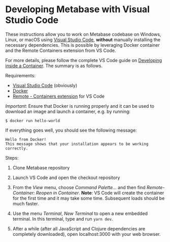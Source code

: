 # Developing Metabase with Visual Studio Code

These instructions allow you to work on Metabase codebase on Windows, Linux, or macOS using [Visual Studio Code](https://code.visualstudio.com/), **without** manually installing the necessary dependencies. This is possible by leveraging Docker container and the Remote Containers extension from VS Code.

For more details, please follow the complete VS Code guide on [Developing inside a Container](https://code.visualstudio.com/docs/remote/containers). The summary is as follows.

Requirements:

* [Visual Studio Code](https://code.visualstudio.com/) (obviously)
* [Docker](https://www.docker.com/)
* [Remote - Containers extension](vscode:extension/ms-vscode-remote.remote-containers) for VS Code

_Important_: Ensure that Docker is running properly and it can be used to download an image and launch a container, e.g. by running:

```
$ docker run hello-world
```
If everything goes well, you should see the following message:

```
Hello from Docker!
This message shows that your installation appears to be working correctly.
```

Steps:

1. Clone Metabase repository

2. Launch VS Code and open the checkout repository

3. From the _View_ menu, choose _Command Palette..._ and then find _Remote-Container: Reopen in Container_. **Note**: VS Code will create the container for the first time and it may take some time. Subsequent loads should be much faster.

4. Use the menu _Terminal_, _New Terminal_ to open a new embedded terminal. In this terminal, type and run `yarn dev`.

5. After a while (after all JavaScript and Clojure dependencies are completely downloaded), open localhost:3000 with your web browser.